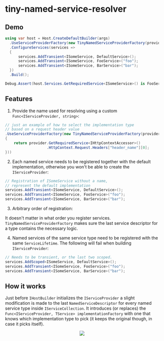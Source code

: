 # tiny-named-service-resolver

## Demo
```csharp
using var host = Host.CreateDefaultBuilder(args)
  .UseServiceProviderFactory(new TinyNamedServiceProviderFactory(provider => "foo"))
  .ConfigureServices(services =>
  {
      services.AddTransient<ISomeService, DefaultService>();
      services.AddTransient<ISomeService, FooService>("foo");
      services.AddTransient<ISomeService, BarService>("bar");
  })
  .Build();

Debug.Assert(host.Services.GetRequiredService<ISomeService>() is FooService);
```

## Features

1. Provide the name used for resolving using a custom `Func<IServiceProvider, string>`:
```csharp
// just an example of how to select the implementation type 
// based on a request header value
.UseServiceProviderFactory(new TinyNamedServiceProviderFactory(provider =>
{
    return provider.GetRequiredService<IHttpContextAccessor>()
                   .HttpContext.Request.Headers["header_name"][0];
}))
```

2. Each named service needs to be registered together with the default implementation, otherwise you won't be able to create the `IServiceProvider`:
```csharp
// Registration of ISomeService without a name, 
// represent the default implementation
services.AddTransient<ISomeService, DefaultService>();
services.AddTransient<ISomeService, FooService>("foo");
services.AddTransient<ISomeService, BarService>("bar");
```

3. Arbitrary order of registration:

It doesn't matter in what order you register services. `TinyNamedServiceProviderFactory` makes sure the last service descriptor for a type contains the necessary logic.

4. Named services of the same service type need to be registered with the same `ServiceLifetime`. The following will fail when building `IServiceProvider`:

```csharp
// Needs to be transient, or the last two scoped.
services.AddScoped<ISomeService, DefaultService>();
services.AddTransient<ISomeService, FooService>("foo");
services.AddTransient<ISomeService, BarService>("bar");
```

## How it works
Just before `IHostBuilder` initializes the `IServiceProvider` a slight modification is made to the last `NamedServiceDescriptor` for every named service type inside `IServiceCollection`. It introduces (or replaces) the `Func<IServiceProvider, TService> implementationFactory` with one that knows which implementation type to pick (it keeps the original though, in case it picks itself).

<p align="center">
<img src="https://user-images.githubusercontent.com/5320517/218338012-9e008b4b-9444-41a0-8ac2-f5d3b2be2f4d.png">
</p>
